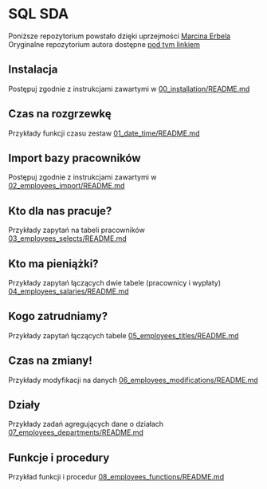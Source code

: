 # SQL SDA

Poniższe repozytorium powstało dzięki uprzejmości [Marcina Erbela](https://github.com/Frendzel)
Oryginalne repozytorium autora dostępne [pod tym linkiem](https://github.com/Frendzel/sda-sql)

## Instalacja

Postępuj zgodnie z instrukcjami zawartymi w [00_installation/README.md](00_installation/README.md)

## Czas na rozgrzewkę

Przykłady funkcji czasu zestaw [01_date_time/README.md](01_date_time/README.md)

## Import bazy pracowników

Postępuj zgodnie z instrukcjami zawartymi w [02_employees_import/README.md](02_employees_import/README.md)


## Kto dla nas pracuje?

Przykłady zapytań na tabeli pracowników [03_employees_selects/README.md](03_employees_selects/README.md)

## Kto ma pieniążki?

Przykłady zapytań łączących dwie tabele (pracownicy i wypłaty) [04_employees_salaries/README.md](04_employees_salaries/README.md)

## Kogo zatrudniamy?

Przykłady zapytań łączących tabele [05_employees_titles/README.md](05_employees_titles/README.md)

## Czas na zmiany!

Przykłady modyfikacji na danych [06_employees_modifications/README.md](06_employees_modifications/README.md)

## Działy

Przykłady zadań agregujących dane o działach [07_employees_departments/README.md](07_employees_departments/README.md)

## Funkcje i procedury

Przykład funkcji i procedur [08_employees_functions/README.md](08_employees_functions/README.md)